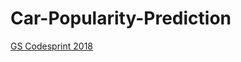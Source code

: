 # Car-Popularity-Prediction
[GS Codesprint 2018](https://www.hackerrank.com/contests/gs-codesprint-2018/challenges)

